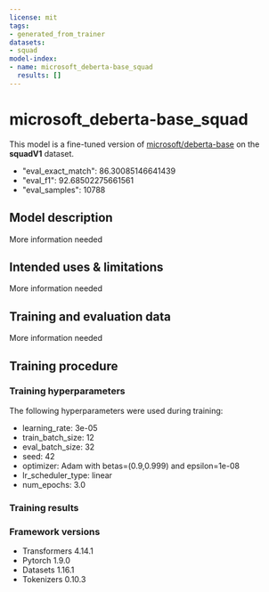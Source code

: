 ```yaml
---
license: mit
tags:
- generated_from_trainer
datasets:
- squad
model-index:
- name: microsoft_deberta-base_squad
  results: []
---
```


<!-- This model card has been generated automatically according to the information the Trainer had access to. You
should probably proofread and complete it, then remove this comment. -->

# microsoft_deberta-base_squad

This model is a fine-tuned version of [microsoft/deberta-base](https://huggingface.co/microsoft/deberta-base) on the **squadV1** dataset.
- "eval_exact_match": 86.30085146641439
- "eval_f1": 92.68502275661561
- "eval_samples": 10788

## Model description

More information needed

## Intended uses & limitations

More information needed

## Training and evaluation data

More information needed

## Training procedure

### Training hyperparameters

The following hyperparameters were used during training:
- learning_rate: 3e-05
- train_batch_size: 12
- eval_batch_size: 32
- seed: 42
- optimizer: Adam with betas=(0.9,0.999) and epsilon=1e-08
- lr_scheduler_type: linear
- num_epochs: 3.0

### Training results



### Framework versions

- Transformers 4.14.1
- Pytorch 1.9.0
- Datasets 1.16.1
- Tokenizers 0.10.3
